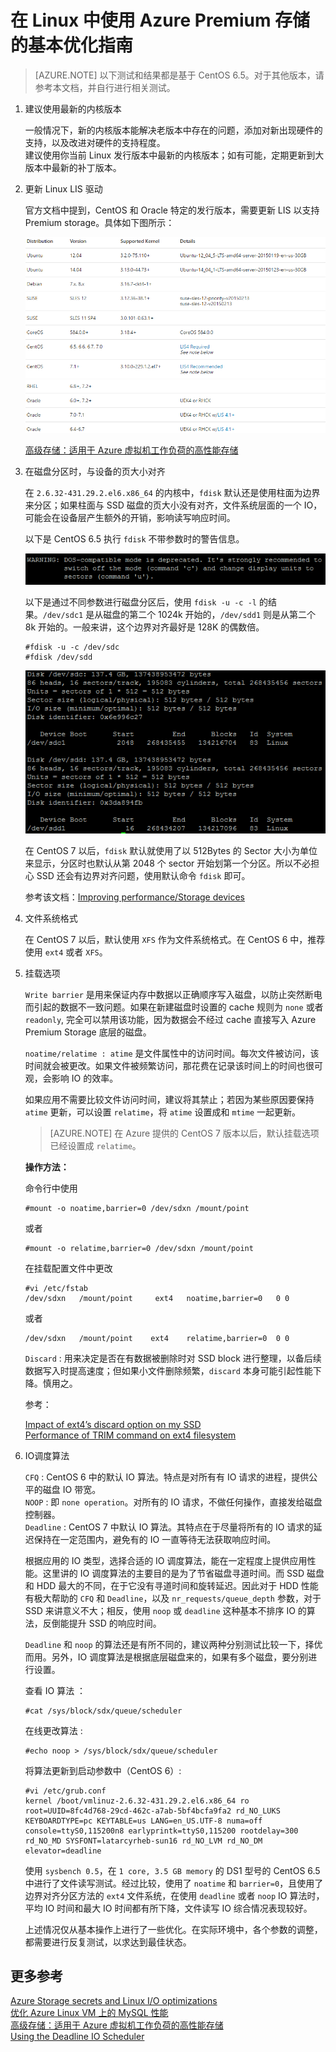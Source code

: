 <properties
	pageTitle="在 Linux 中使用 Azure Premium 存储的基本优化指南"
	description="在 Linux 中使用 Azure Premium 存储的基本优化指南"
	service=""
	resource="virtualmachines"
	authors=""
	displayOrder=""
	selfHelpType=""
	supportTopicIds=""
	productPesIds=""
	resourceTags="Virtual Machines, CentOS, Premium Storage ,LIS"
	cloudEnvironments="MoonCake" />
<tags 
	ms.service="virtual-machines-linux-aog"
	ms.date=""
	wacn.date="02/07/2017" />
# 在 Linux 中使用 Azure Premium 存储的基本优化指南

>[AZURE.NOTE] 以下测试和结果都是基于 CentOS 6.5。对于其他版本，请参考本文档，并自行进行相关测试。

1.	建议使用最新的内核版本

	一般情况下，新的内核版本能解决老版本中存在的问题，添加对新出现硬件的支持，以及改进对硬件的支持程度。<br>
	建议使用你当前 Linux 发行版本中最新的内核版本；如有可能，定期更新到大版本中最新的补丁版本。

2.	更新 Linux LIS 驱动

	官方文档中提到，CentOS 和 Oracle 特定的发行版本，需要更新 LIS 以支持 Premium storage。具体如下图所示：

	![linux-lis](./media/aog-virtual-machines-linux-howto-optimize-premium-storage/linux-lis.png)

	[高级存储：适用于 Azure 虚拟机工作负荷的高性能存储](/documentation/articles/storage-premium-storage/)

3.	在磁盘分区时，与设备的页大小对齐

	在 `2.6.32-431.29.2.el6.x86_64` 的内核中，`fdisk` 默认还是使用柱面为边界来分区；如果柱面与 SSD 磁盘的页大小没有对齐，文件系统层面的一个 IO，可能会在设备层产生额外的开销，影响读写响应时间。
	
	以下是 CentOS 6.5 执行 `fdisk` 不带参数时的警告信息。
	
	![fdisk](./media/aog-virtual-machines-linux-howto-optimize-premium-storage/fdisk.png)
	
	以下是通过不同参数进行磁盘分区后，使用 `fdisk -u -c -l` 的结果。`/dev/sdc1` 是从磁盘的第二个 1024k 开始的，`/dev/sdd1` 则是从第二个 8k 开始的。一般来讲，这个边界对齐最好是 128K 的偶数倍。
	
		#fdisk -u -c /dev/sdc
		#fdisk /dev/sdd
	
	![fdisk-2](./media/aog-virtual-machines-linux-howto-optimize-premium-storage/fdisk-2.png)
	
	在 CentOS 7 以后，`fdisk` 默认就使用了以 512Bytes 的 Sector 大小为单位来显示，分区时也默认从第 2048 个 sector 开始划第一个分区。所以不必担心 SSD 还会有边界对齐问题，使用默认命令 `fdisk` 即可。
	
	参考该文档：[Improving performance/Storage devices](https://wiki.archlinux.org/index.php/Improving_performance#Storage_devices)

4.	文件系统格式

	在 CentOS 7 以后，默认使用 `XFS` 作为文件系统格式。在 CentOS 6 中，推荐使用 `ext4` 或者 `XFS`。

5.	挂载选项

	`Write barrier` 是用来保证内存中数据以正确顺序写入磁盘，以防止突然断电而引起的数据不一致问题。如果在新建磁盘时设置的 cache 规则为 `none` 或者 `readonly`, 完全可以禁用该功能，因为数据会不经过 cache 直接写入 Azure Premium Storage 底层的磁盘。
	
	`noatime/relatime : atime` 是文件属性中的访问时间。每次文件被访问，该时间就会被更改。如果文件被频繁访问，那花费在记录该时间上的时间也很可观，会影响 IO 的效率。
	
	如果应用不需要比较文件访问时间，建议将其禁止；若因为某些原因要保持 `atime` 更新，可以设置 `relatime`，将 `atime` 设置成和 `mtime` 一起更新。
	
	>[AZURE.NOTE] 在 Azure 提供的 CentOS 7 版本以后，默认挂载选项已经设置成 `relatime`。
	
	**操作方法：**
	
	命令行中使用
	
		#mount -o noatime,barrier=0 /dev/sdxn /mount/point
	
	或者
	
		#mount -o relatime,barrier=0 /dev/sdxn /mount/point
	
	在挂载配置文件中更改
	
		#vi /etc/fstab
		/dev/sdxn	/mount/point	 ext4	noatime,barrier=0 	0 0 
	
	或者
	
		/dev/sdxn	/mount/point	ext4	relatime,barrier=0	0 0 
	
	`Discard` : 用来决定是否在有数据被删除时对 SSD block 进行整理，以备后续数据写入时提高速度；但如果小文件删除频繁，`discard` 本身可能引起性能下降。慎用之。
	
	参考：
	
	[Impact of ext4’s discard option on my SSD](https://patrick-nagel.net/blog/archives/337 ) <br>
	[Performance of TRIM command on ext4 filesystem](http://people.redhat.com/lczerner/discard/ext4_discard.html )

6.	IO调度算法

	`CFQ` : CentOS 6 中的默认 IO 算法。特点是对所有有 IO 请求的进程，提供公平的磁盘 IO 带宽。<br>
	`NOOP` : 即 `none operation`。对所有的 IO 请求，不做任何操作，直接发给磁盘控制器。<br>
	`Deadline` : CentOS 7 中默认 IO 算法。其特点在于尽量将所有的 IO 请求的延迟保持在一定范围内，避免有的 IO 一直等待无法获取响应时间。
	
	根据应用的 IO 类型，选择合适的 IO 调度算法，能在一定程度上提供应用性能。这里讲的 IO 调度算法的主要目的是为了节省磁盘寻道时间。而 SSD 磁盘和 HDD 最大的不同，在于它没有寻道时间和旋转延迟。因此对于 HDD 性能有极大帮助的 `CFQ` 和 `Deadline`，以及 `nr_requests/queue_depth` 参数，对于 SSD 来讲意义不大；相反，使用 `noop` 或 `deadline` 这种基本不排序 IO 的算法，反倒能提升 SSD 的响应时间。
	
	`Deadline` 和 `noop` 的算法还是有所不同的，建议两种分别测试比较一下，择优而用。另外，IO 调度算法是根据底层磁盘来的，如果有多个磁盘，要分别进行设置。
	
	查看 IO 算法 ：
	
		#cat /sys/block/sdx/queue/scheduler 
	
	在线更改算法 :
	
		#echo noop > /sys/block/sdx/queue/scheduler 
	
	将算法更新到启动参数中（CentOS 6）:
	
		#vi /etc/grub.conf
		kernel /boot/vmlinuz-2.6.32-431.29.2.el6.x86_64 ro root=UUID=8fc4d768-29cd-462c-a7ab-5bf4bcfa9fa2 rd_NO_LUKS  KEYBOARDTYPE=pc KEYTABLE=us LANG=en_US.UTF-8 numa=off console=ttyS0,115200n8 earlyprintk=ttyS0,115200 rootdelay=300 rd_NO_MD SYSFONT=latarcyrheb-sun16 rd_NO_LVM rd_NO_DM elevator=deadline
	
	使用 `sysbench 0.5`，在 `1 core, 3.5 GB memory` 的 DS1 型号的 CentOS 6.5 中进行了文件读写测试。经过比较，使用了 `noatime` 和 `barrier=0`，且使用了边界对齐分区方法的 `ext4` 文件系统，在使用 `deadline` 或者 `noop` IO 算法时，平均 IO 时间和最大 IO 时间都有所下降，文件读写 IO 综合情况表现较好。
	
	上述情况仅从基本操作上进行了一些优化。在实际环境中，各个参数的调整，都需要进行反复测试，以求达到最佳状态。

## 更多参考

[Azure Storage secrets and Linux I/O optimizations](https://blogs.msdn.microsoft.com/igorpag/2014/10/23/azure-storage-secrets-and-linux-io-optimizations/) <br>
[优化 Azure Linux VM 上的 MySQL 性能](/documentation/articles/virtual-machines-linux-classic-optimize-mysql) <br>
[高级存储：适用于 Azure 虚拟机工作负荷的高性能存储](/documentation/articles/storage-premium-storage/) <br>
[Using the Deadline IO Scheduler](https://access.redhat.com/solutions/32376) 

